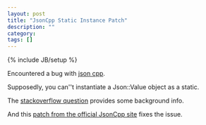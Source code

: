 ```yaml
---
layout: post
title: "JsonCpp Static Instance Patch"
description: ""
category: 
tags: []
---
```

{% include JB/setup %}

Encountered a bug with [json cpp](http://jsoncpp.sourceforge.net/).

Supposedly, you can''t instantiate a Json::Value object as a static.

The [stackoverflow question](http://stackoverflow.com/questions/7948821/pure-virtual-function-call-with-jsoncpp) provides some background info.

And this [patch from the official JsonCpp site](http://goo.gl/CBU1u) fixes the issue.


